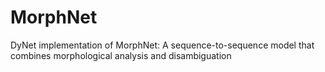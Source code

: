 # MorphNet
DyNet implementation of MorphNet: A sequence-to-sequence model that combines morphological analysis and disambiguation
